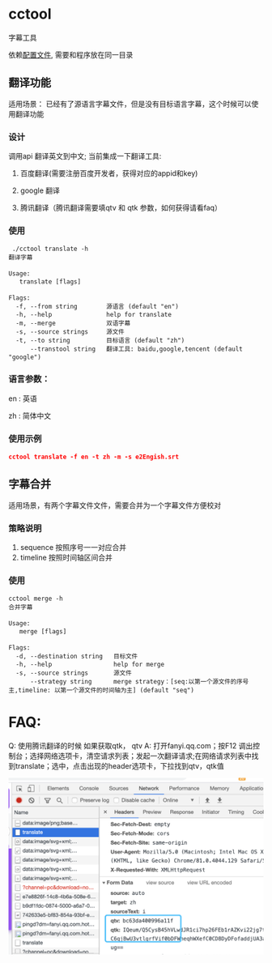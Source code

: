 # cctool
字幕工具

依赖[配置文件](./bin/config.yaml), 需要和程序放在同一目录

## 翻译功能
适用场景： 已经有了源语言字幕文件，但是没有目标语言字幕，这个时候可以使用翻译功能

### 设计
调用api 翻译英文到中文; 当前集成一下翻译工具:

1. 百度翻译(需要注册百度开发者，获得对应的appid和key)

2. google 翻译

3. 腾讯翻译（腾讯翻译需要填qtv 和 qtk 参数，如何获得请看faq）


### 使用
```
 ./cctool translate -h
翻译字幕

Usage:
   translate [flags]

Flags:
  -f, --from string        源语言 (default "en")
  -h, --help               help for translate
  -m, --merge              双语字幕
  -s, --source strings     源文件
  -t, --to string          目标语言 (default "zh")
      --transtool string   翻译工具: baidu,google,tencent (default "google")
```

### 语言参数：

en : 英语

zh : 简体中文


###  使用示例
```json
cctool translate -f en -t zh -m -s e2Engish.srt
```
## 字幕合并
适用场景，有两个字幕文件文件，需要合并为一个字幕文件方便校对
### 策略说明
1. sequence 按照序号一一对应合并
2. timeline 按照时间轴区间合并

### 使用

```
cctool merge -h
合并字幕

Usage:
   merge [flags]

Flags:
  -d, --destination string   目标文件
  -h, --help                 help for merge
  -s, --source strings       源文件
      --strategy string      merge strategy：[seq:以第一个源文件的序号主,timeline: 以第一个源文件的时间轴为主] (default "seq")
```

# FAQ:
Q: 使用腾讯翻译的时候 如果获取qtk， qtv
A: 打开fanyi.qq.com；按F12 调出控制台；选择网络选项卡，清空请求列表；发起一次翻译请求;在网络请求列表中找到translate；选中，点击出现的header选项卡，下拉找到qtv，qtk值

![示例图](./doc/WechatIMG50.png)
